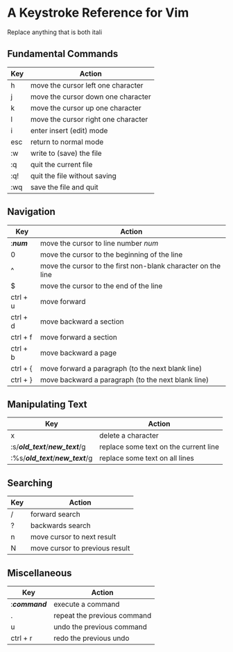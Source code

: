 # A Keystroke Reference for Vim
Replace anything that is both itali

## Fundamental Commands
| Key | Action |
| --- | -------- |
| h | move the cursor left one character |
| j | move the cursor down one character |
| k | move the cursor up one character |
| l | move the cursor right one character |
| i | enter insert (edit) mode |
| esc | return to normal mode | 
| :w | write to (save) the file |
| :q | quit the current file |
| :q! | quit the file without saving |
| :wq | save the file and quit |

## Navigation
| Key | Action |
| --- | -------- |
| :_**num**_ | move the cursor to line number _num_ | 
| 0 | move the cursor to the beginning of the line |
| ^ | move the cursor to the first non-blank character on the line |
| $ | move the cursor to the end of the line |
| ctrl + u | move forward  |
| ctrl + d | move backward a section |
| ctrl + f | move forward a section |
| ctrl + b | move backward a page |
| ctrl + { | move forward a paragraph (to the next blank line) |
| ctrl + } | move backward a paragraph (to the next blank line) |

## Manipulating Text
| Key | Action |
| --- | ------ |
| x | delete a character |
| :s/_**old_text**_/_**new_text**_/g | replace some text on the current line |
| :%s/_**old_text**_/_**new_text**_/g | replace some text on all lines |

## Searching
| Key | Action |
| --- | -------- |
| / | forward search |
| ? | backwards search |
| n | move cursor to next result |
| N | move cursor to previous result |

## Miscellaneous
| Key | Action |
| --- | ------ |
| :_**command**_ | execute a command |
| . | repeat the previous command |
| u | undo the previous command |
| ctrl + r | redo the previous undo |
